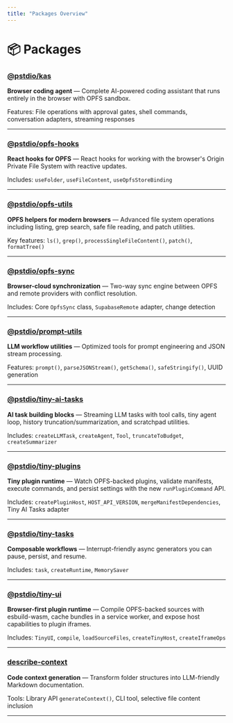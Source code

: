 ```yaml
---
title: "Packages Overview"
---
```


# 📦 Packages

### [@pstdio/kas](/packages/kas)

**Browser coding agent** — Complete AI-powered coding assistant that runs entirely in the browser with OPFS sandbox.

Features: File operations with approval gates, shell commands, conversation adapters, streaming responses

---

### [@pstdio/opfs-hooks](/packages/opfs-hooks)

**React hooks for OPFS** — React hooks for working with the browser's Origin Private File System with reactive updates.

Includes: `useFolder`, `useFileContent`, `useOpfsStoreBinding`

---

### [@pstdio/opfs-utils](/packages/opfs-utils)

**OPFS helpers for modern browsers** — Advanced file system operations including listing, grep search, safe file reading, and patch utilities.

Key features: `ls()`, `grep()`, `processSingleFileContent()`, `patch()`, `formatTree()`

---

### [@pstdio/opfs-sync](/packages/opfs-sync)

**Browser-cloud synchronization** — Two-way sync engine between OPFS and remote providers with conflict resolution.

Includes: Core `OpfsSync` class, `SupabaseRemote` adapter, change detection

---

### [@pstdio/prompt-utils](/packages/prompt-utils)

**LLM workflow utilities** — Optimized tools for prompt engineering and JSON stream processing.

Features: `prompt()`, `parseJSONStream()`, `getSchema()`, `safeStringify()`, UUID generation

---

### [@pstdio/tiny-ai-tasks](/packages/tiny-ai-tasks)

**AI task building blocks** — Streaming LLM tasks with tool calls, tiny agent loop, history truncation/summarization, and scratchpad utilities.

Includes: `createLLMTask`, `createAgent`, `Tool`, `truncateToBudget`, `createSummarizer`

---

### [@pstdio/tiny-plugins](/packages/tiny-plugins)

**Tiny plugin runtime** — Watch OPFS-backed plugins, validate manifests, execute commands, and persist settings with the new `runPluginCommand` API.

Includes: `createPluginHost`, `HOST_API_VERSION`, `mergeManifestDependencies`, Tiny AI Tasks adapter

---

### [@pstdio/tiny-tasks](/packages/tiny-tasks)

**Composable workflows** — Interrupt-friendly async generators you can pause, persist, and resume.

Includes: `task`, `createRuntime`, `MemorySaver`

---

### [@pstdio/tiny-ui](/packages/tiny-ui)

**Browser-first plugin runtime** — Compile OPFS-backed sources with esbuild-wasm, cache bundles in a service worker, and expose host capabilities to plugin iframes.

Includes: `TinyUI`, `compile`, `loadSourceFiles`, `createTinyHost`, `createIframeOps`

---

### [describe-context](/packages/describe-context)

**Code context generation** — Transform folder structures into LLM-friendly Markdown documentation.

Tools: Library API `generateContext()`, CLI tool, selective file content inclusion

---
